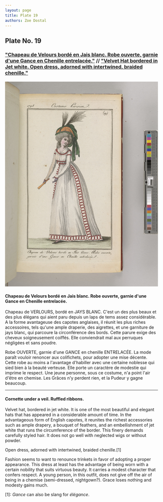 ```yaml
---
layout: page
title: Plate 19
authors: Zoe Dostal
---
```


## Plate No. 19 
### ["Chapeau de Velours bordé en Jais blanc. Robe ouverte, garnie d'une Gance en Chenille entrelacée."](#french) // ["Velvet Hat bordered in Jet white. Open dress, adorned with intertwined, braided chenille."](#english) 
#### 

![Plate 19](https://github.com/azd2103/Plates/blob/master/CP%2019%201798%20Morgan.jpg?raw=true)

#### Chapeau de Velours bordé en Jais blanc. Robe ouverte, garnie d'une Gance en Chenille entrelacée. <a id="french"></a>

Chapeau de VERLOURS, bordé en JAYS BLANC. C'est un des plus beaux et des plus élégans qui aient paru depuis un laps de tems assez considérable. A la forme avantageuse des capotes anglaises, il réunit les plus riches accessoires, tels qu'une ample draperie, des aigrettes, et une garniture de jays blanc, qui parcoure la circonférence des bords. Cette parure exige des cheveux soigneusement coiffés. Elle conviendrait mal aux perruques négligées et sans poudre. 

Robe OUVERTE, garnie d'une GANCE en chenille ENTRELACÉE. La mode paraît vouloir renoncer aux colifichets, pour adopter une mise décente. Cette robe au moins a l'avantage d'habiller avec une certaine noblesse qui sied bien à la beauté verteuse. Elle porte un caractère de modestie qui imprime le respect. Une jeune personne, sous ce costume, n'a point l'air d'être en chemise. Les Grâces n'y perdent rien, et la Pudeur y gagne beaucoup.

---

#### Cornette under a veil. Ruffled ribbons.  <a id="english"></a>

Velvet hat, bordered in jet white.  It is one of the most beautiful and elegant hats that has appeared in a considerable amount of time. In the advantageous form of English capotes, it reunites the richest accessories such as ample drapery, a bouquet of feathers, and an embellishment of jet white that runs the circumference of the border. This finery demands carefully styled hair. It does not go well with neglected wigs or without powder.

Open dress, adorned with intertwined, braided chenille.[1] 

Fashion seems to want to renounce trinkets in favor of adopting a proper appearance. This dress at least has the advantage of being worn with a certain nobility that suits virtuous beauty. It carries a modest character that confers respect. A young person, in this outfit, does not give off the air of being in a chemise (semi-dressed, nightgown?). Grace loses nothing and modesty gains much.  

[1]: *Gance* can also be slang for *élégance*. 

